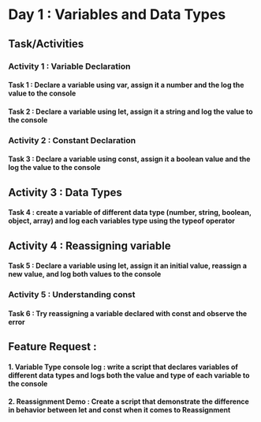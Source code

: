 # Day 1 : Variables and Data Types

## Task/Activities

### Activity 1 : Variable Declaration

#### Task 1 : Declare a variable using var, assign it a number and the log the value to the console

#### Task 2 : Declare a variable using let, assign it a string and log the value to the console

### Activity 2 : Constant Declaration

#### Task 3 : Declare a variable using const, assign it a boolean value and the log the value to the console

## Activity 3 : Data Types

#### Task 4 : create a variable of different data type (number, string, boolean, object, array) and log each variables type using the typeof operator

## Activity 4 : Reassigning variable

#### Task 5 : Declare a variable using let, assign it an initial value, reassign a new value, and log both values to the console

### Activity 5 : Understanding const

#### Task 6 : Try reassigning a variable declared with const and observe the error

## Feature Request :

#### 1. Variable Type console log : write a script that declares variables of different data types and logs both the value and type of each variable to the console

#### 2. Reassignment Demo : Create a script that demonstrate the difference in behavior between let and const when it comes to Reassignment
